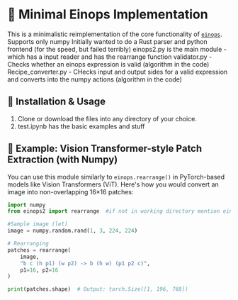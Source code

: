# 🧠 Minimal Einops Implementation 

This is a minimalistic reimplementation of the core functionality of [`einops`](https://github.com/arogozhnikov/einops). Supports only numpy 
Initially wanted to do a Rust parser and python frontend (for the speed, but failed terribly)
einops2.py is the main module - which has a input reader and has the rearrange function
validator.py - Checks whether an einops expression is valid  (algorithm in the code)
Recipe_converter.py - CHecks input and output sides for a valid expression and converts into the numpy actions (algorithm in the code)


## 📂 Installation & Usage

1. Clone or download the files into any directory of your choice.
2. test.ipynb has the basic examples and stuff


## 🧪 Example: Vision Transformer-style Patch Extraction (with Numpy)

You can use this module similarly to `einops.rearrange()` in PyTorch-based models like Vision Transformers (ViT). Here's how you would convert an image into non-overlapping 16×16 patches:

```python
import numpy
from einops2 import rearrange  #if not in working directory mention einops2 path

#Sample image (let)
image = numpy.random.rand(1, 3, 224, 224)

# Rearranging 
patches = rearrange(
    image,
    "b c (h p1) (w p2) -> b (h w) (p1 p2 c)",
    p1=16, p2=16
)

print(patches.shape)  # Output: torch.Size([1, 196, 768])
